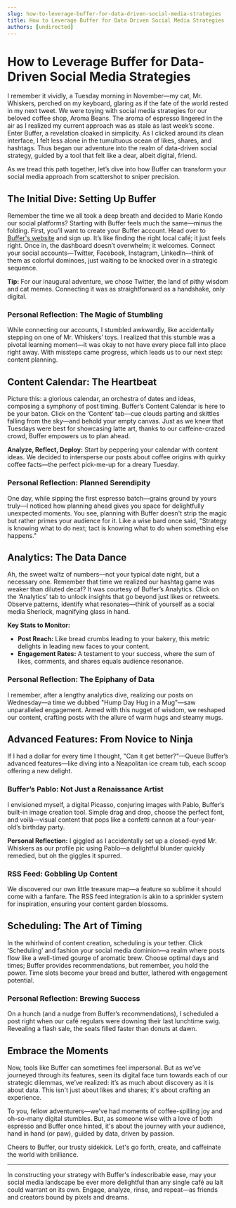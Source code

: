 ```yaml
---
slug: how-to-leverage-buffer-for-data-driven-social-media-strategies
title: How to Leverage Buffer for Data Driven Social Media Strategies
authors: [undirected]
---
```



# How to Leverage Buffer for Data-Driven Social Media Strategies

I remember it vividly, a Tuesday morning in November—my cat, Mr. Whiskers, perched on my keyboard, glaring as if the fate of the world rested in my next tweet. We were toying with social media strategies for our beloved coffee shop, Aroma Beans. The aroma of espresso lingered in the air as I realized my current approach was as stale as last week’s scone. Enter Buffer, a revelation cloaked in simplicity. As I clicked around its clean interface, I felt less alone in the tumultuous ocean of likes, shares, and hashtags. Thus began our adventure into the realm of data-driven social strategy, guided by a tool that felt like a dear, albeit digital, friend.

As we tread this path together, let’s dive into how Buffer can transform your social media approach from scattershot to sniper precision. 

## The Initial Dive: Setting Up Buffer

Remember the time we all took a deep breath and decided to Marie Kondo our social platforms? Starting with Buffer feels much the same—minus the folding. First, you’ll want to create your Buffer account. Head over to [Buffer's website](https://buffer.com) and sign up. It’s like finding the right local café; it just feels right. Once in, the dashboard doesn’t overwhelm; it welcomes. Connect your social accounts—Twitter, Facebook, Instagram, LinkedIn—think of them as colorful dominoes, just waiting to be knocked over in a strategic sequence.

**Tip:** For our inaugural adventure, we chose Twitter, the land of pithy wisdom and cat memes. Connecting it was as straightforward as a handshake, only digital.

### Personal Reflection: The Magic of Stumbling

While connecting our accounts, I stumbled awkwardly, like accidentally stepping on one of Mr. Whiskers’ toys. I realized that this stumble was a pivotal learning moment—it was okay to not have every piece fall into place right away. With missteps came progress, which leads us to our next step: content planning. 

## Content Calendar: The Heartbeat

Picture this: a glorious calendar, an orchestra of dates and ideas, composing a symphony of post timing. Buffer’s Content Calendar is here to be your baton. Click on the ‘Content’ tab—cue clouds parting and skittles falling from the sky—and behold your empty canvas. Just as we knew that Tuesdays were best for showcasing latte art, thanks to our caffeine-crazed crowd, Buffer empowers us to plan ahead.

**Analyze, Reflect, Deploy:** Start by peppering your calendar with content ideas. We decided to intersperse our posts about coffee origins with quirky coffee facts—the perfect pick-me-up for a dreary Tuesday.

### Personal Reflection: Planned Serendipity

One day, while sipping the first espresso batch—grains ground by yours truly—I noticed how planning ahead gives you space for delightfully unexpected moments. You see, planning with Buffer doesn't strip the magic but rather primes your audience for it. Like a wise bard once said, "Strategy is knowing what to do next; tact is knowing what to do when something else happens."

## Analytics: The Data Dance

Ah, the sweet waltz of numbers—not your typical date night, but a necessary one. Remember that time we realized our hashtag game was weaker than diluted decaf? It was courtesy of Buffer’s Analytics. Click on the ‘Analytics’ tab to unlock insights that go beyond just likes or retweets. Observe patterns, identify what resonates—think of yourself as a social media Sherlock, magnifying glass in hand.

**Key Stats to Monitor:**
- **Post Reach:** Like bread crumbs leading to your bakery, this metric delights in leading new faces to your content.
- **Engagement Rates:** A testament to your success, where the sum of likes, comments, and shares equals audience resonance.

### Personal Reflection: The Epiphany of Data

I remember, after a lengthy analytics dive, realizing our posts on Wednesday—a time we dubbed "Hump Day Hug in a Mug"—saw unparalleled engagement. Armed with this nugget of wisdom, we reshaped our content, crafting posts with the allure of warm hugs and steamy mugs. 

## Advanced Features: From Novice to Ninja

If I had a dollar for every time I thought, "Can it get better?"—Queue Buffer’s advanced features—like diving into a Neapolitan ice cream tub, each scoop offering a new delight. 

### Buffer’s Pablo: Not Just a Renaissance Artist

I envisioned myself, a digital Picasso, conjuring images with Pablo, Buffer’s built-in image creation tool. Simple drag and drop, choose the perfect font, and voilà—visual content that pops like a confetti cannon at a four-year-old’s birthday party.

**Personal Reflection:** I giggled as I accidentally set up a closed-eyed Mr. Whiskers as our profile pic using Pablo—a delightful blunder quickly remedied, but oh the giggles it spurred.

### RSS Feed: Gobbling Up Content

We discovered our own little treasure map—a feature so sublime it should come with a fanfare. The RSS feed integration is akin to a sprinkler system for inspiration, ensuring your content garden blossoms.

## Scheduling: The Art of Timing

In the whirlwind of content creation, scheduling is your tether. Click ‘Scheduling’ and fashion your social media dominion—a realm where posts flow like a well-timed gourge of aromatic brew. Choose optimal days and times; Buffer provides recommendations, but remember, you hold the power. Time slots become your bread and butter, lathered with engagement potential.

### Personal Reflection: Brewing Success

On a hunch (and a nudge from Buffer’s recommendations), I scheduled a post right when our café regulars were downing their last lunchtime swig. Revealing a flash sale, the seats filled faster than donuts at dawn. 

## Embrace the Moments

Now, tools like Buffer can sometimes feel impersonal. But as we’ve journeyed through its features, seen its digital face turn towards each of our strategic dilemmas, we’ve realized: it’s as much about discovery as it is about data. This isn't just about likes and shares; it's about crafting an experience.

To you, fellow adventurers—we’ve had moments of coffee-spilling joy and oh-so-many digital stumbles. But, as someone wise with a love of both espresso and Buffer once hinted, it's about the journey with your audience, hand in hand (or paw), guided by data, driven by passion.

Cheers to Buffer, our trusty sidekick. Let's go forth, create, and caffeinate the world with brilliance.

--- 

In constructing your strategy with Buffer's indescribable ease, may your social media landscape be ever more delightful than any single café au lait could warrant on its own. Engage, analyze, rinse, and repeat—as friends and creators bound by pixels and dreams.

```
